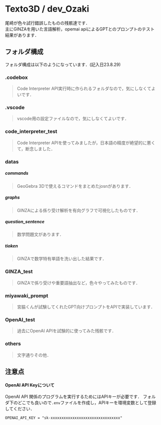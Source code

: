 # Texto3D / dev_Ozaki
尾崎が色々試行錯誤したものの残骸達です．<br>
主にGINZAを用いた言語解析，opemai apiによるGPTとのプロンプトのテスト結果があります．

## フォルダ構成

フォルダ構成は以下のようになっています．(記入日23.8.29)

### .codebox
> Code Interpreter API実行時に作られるフォルダなので，気にしなくてよいです．
### .vscode
> vscode用の設定ファイルなので，気にしなくてよいです．
### code_interpreter_test
> Code Interpreter APIを使ってみましたが，日本語の精度が絶望的に悪くて，断念しました．
### datas
##### commands
> GeoGebra 3Dで使えるコマンドをまとめたjosnがあります．
##### graphs
> GINZAによる係り受け解析を有向グラフで可視化したものです．
##### question_sentence
> 数学問題文があります．
##### tioken
> GINZAで数学特有単語を洗い出した結果です．
### GINZA_test
> GINZAで係り受けや重要語抽出など，色々やってみたものです．
### miyawaki_prompt
> 宮脇くんが試験してくれたGPT向けプロンプトをAPIで実装しています．
### OpenAI_test
> 過去にOpenAI APIを試験的に使ってみた残骸です．
### others
> 文字通りその他．

## 注意点

#### OpenAI API Keyについて

OpenAI API 関係のプログラムを実行するためにはAPIキーが必要です．
フォルダ下のどこでも良いので`.env`ファイルを作成し，APIキーを環境変数として登録してください．

```.env:.env
OPENAI_API_KEY = "sk-xxxxxxxxxxxxxxxxxxxxxxxxxxxxxxxx"
```
